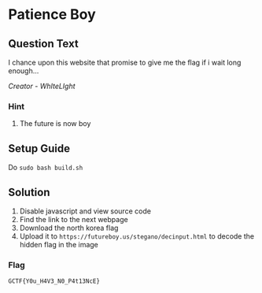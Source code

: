 # Patience Boy

## Question Text

I chance upon this website that promise to give me the flag if i wait long enough...
 
*Creator - WhIteLIght*

### Hint
1. The future is now boy

## Setup Guide
Do `sudo bash build.sh`

## Solution
1) Disable javascript and view source code
2) Find the link to the next webpage
3) Download the north korea flag
4) Upload it to `https://futureboy.us/stegano/decinput.html` to decode the hidden flag in the image

### Flag
`GCTF{Y0u_H4V3_N0_P4t13NcE}`


